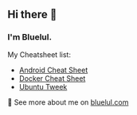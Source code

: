 ## Hi there 👋
### I'm Bluelul.

My Cheatsheet list:
- [Android Cheat Sheet](https://github.com/bluelul/androidCheatSheet)
- [Docker Cheat Sheet](https://github.com/bluelul/dockerCheatSheet)
- [Ubuntu Tweek](https://github.com/bluelul/dockerCheatSheet)

🌱 See more about me on [bluelul.com](https://www.bluelul.com)

<!--
**bluelul/bluelul** is a ✨ _special_ ✨ repository because its `README.md` (this file) appears on your GitHub profile.

Here are some ideas to get you started:

- 🔭 I’m currently working on ...
- 🌱 I’m currently learning ...
- 👯 I’m looking to collaborate on ...
- 🤔 I’m looking for help with ...
- 💬 Ask me about ...
- 📫 How to reach me: ...
- 😄 Pronouns: ...
- ⚡ Fun fact: ...
-->
